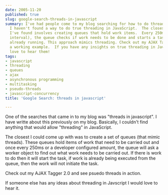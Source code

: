 ```yaml
---
date: 2005-11-20
published: true
slug: google-search-threads-in-javascript
summary: I've had people come to my blog searching for how to do threading in JavaScript.  Unfortunately,
  I haven't found a way to do true threading in JavaScript.  The closest solution
  I've found involves creating queues that hold work items.  Every 250ms (or a developer-defined
  interval), the queue checks if work needs to be done and starts a task if none is
  already running. This approach mimics threading. Check out my AJAX Tagger 2.0 for
  a working example.  If you have any insights on true threading in JavaScript, I'd
  love to hear them!
tags:
- javascript
- threading
- queues
- ajax
- asynchronous programming
- multitasking
- pseudo-threads
- javascript-concurrency
title: 'Google Search: threads in javascript'

---
```

One of the searches that came in to my blog was "threads in javascript".  I have writte about this previously on my blog.  Basically, I couldn't find anything that would allow "threading" in JavaScript. <p />The closest I could come up with was to create a set of queues (that mimic threads).  These queues hold items of work that need to be carried out and once every 250ms or a developer configured amount, the queue will ask a worker object to find out what work needs to be carried out.  If there is work to do then it will start the task, if work is already being executed from the queue, then the work will not initiate the task.<p />Check out my AJAX Tagger 2.0 and see psuedo threads in action.<p />If someone else has any ideas about threading in Javscript I would love to hear it.<p />


